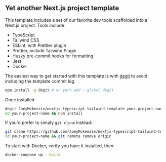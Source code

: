 ## Yet another Next.js project template

This template includes a set of our favorite dev tools scaffolded into a Next.js project. Tools include:

- TypeScript
- Tailwind CSS
- ESLint, with Prettier plugin
- Prettier, include Tailwind Plugin
- Husky pre-commit hooks for formatting
- Jest
- Docker

The easiest way to get started with this template is with [degit](https://github.com/Rich-Harris/degit) to avoid
including the template commit log:

```bash
npm install -g degit # or yarn add --global degit
```

Once installed:

```bash
degit JoeyMckenzie/nextjs-typescript-tailwind-template your-project-name
cd your-project-name && npm install
```

If you'd prefer to simply `git clone` instead:

```bash
git clone https://github.com/JoeyMckenzie/nextjs-typescript-tailwind-template.git your-project-name
cd your-project-name && git remote remove origin
```

To start with Docker, verify you have it installed, then:

```bash
docker-compose up --build
```
